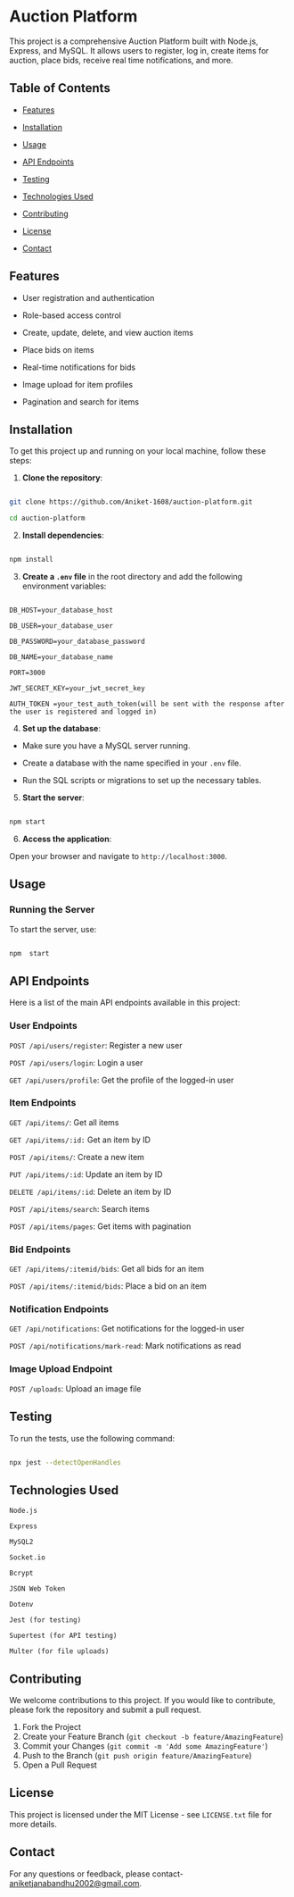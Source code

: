 
# Auction Platform

This project is a comprehensive Auction Platform built with Node.js, Express, and MySQL. It allows users to register, log in, create items for auction, place bids, receive real time notifications, and more.

  

## Table of Contents

  

- [Features](#features)

- [Installation](#installation)

- [Usage](#usage)

- [API Endpoints](#api-endpoints)

- [Testing](#testing)

- [Technologies Used](#technologies-used)

- [Contributing](#contributing)

- [License](#license)

- [Contact](#contact)

  

## Features

  

- User registration and authentication

- Role-based access control

- Create, update, delete, and view auction items

- Place bids on items

- Real-time notifications for bids

- Image upload for item profiles

- Pagination and search for items

  

## Installation

  

To get this project up and running on your local machine, follow these steps:

  

1.  **Clone the repository**:

```bash

git clone https://github.com/Aniket-1608/auction-platform.git

cd auction-platform

```

  

2.  **Install dependencies**:

```bash

npm install

```

  

3.  **Create a `.env` file** in the root directory and add the following environment variables:

```

DB_HOST=your_database_host

DB_USER=your_database_user

DB_PASSWORD=your_database_password

DB_NAME=your_database_name

PORT=3000

JWT_SECRET_KEY=your_jwt_secret_key

AUTH_TOKEN =your_test_auth_token(will be sent with the response after the user is registered and logged in)

```

  

4.  **Set up the database**:

- Make sure you have a MySQL server running.

- Create a database with the name specified in your `.env` file.

- Run the SQL scripts or migrations to set up the necessary tables.

  

5.  **Start the server**:

```bash

npm start

```

  

6.  **Access the application**:

Open your browser and navigate to `http://localhost:3000`.

  

## Usage

  

### Running the Server

  

To start the server, use:

```bash

npm  start

```

  

## API Endpoints

Here is a list of the main API endpoints available in this project:

  

### User Endpoints

  

`POST /api/users/register`: Register a new user

`POST /api/users/login`: Login a user

`GET /api/users/profile`: Get the profile of the logged-in user

  

### Item Endpoints

  

`GET /api/items/`: Get all items

`GET /api/items/:id:` Get an item by ID

`POST /api/items/`: Create a new item

`PUT /api/items/:id`: Update an item by ID

`DELETE /api/items/:id`: Delete an item by ID

`POST /api/items/search`: Search items

`POST /api/items/pages`: Get items with pagination

  

### Bid Endpoints

  

`GET /api/items/:itemid/bids`: Get all bids for an item

`POST /api/items/:itemid/bids`: Place a bid on an item

  

### Notification Endpoints

  

`GET /api/notifications`: Get notifications for the logged-in user

`POST /api/notifications/mark-read`: Mark notifications as read

### Image Upload Endpoint

  

`POST /uploads`: Upload an image file

  

## Testing

To run the tests, use the following command:

  

```bash

npx jest --detectOpenHandles

```

## Technologies Used

`Node.js`

`Express`

`MySQL2`

`Socket.io`

`Bcrypt`

`JSON Web Token`

`Dotenv`

`Jest (for testing)`

`Supertest (for API testing)`

`Multer (for file uploads)`

  

## Contributing

We welcome contributions to this project. If you would like to contribute, please fork the repository and submit a pull request.


1. Fork the Project
2. Create your Feature Branch (`git checkout -b feature/AmazingFeature`)
3. Commit your Changes (`git commit -m 'Add some AmazingFeature'`)
4. Push to the Branch (`git push origin feature/AmazingFeature`)
5. Open a Pull Request

## License

This project is licensed under the MIT License - see `LICENSE.txt` file for more details.

  

## Contact

For any questions or feedback, please contact-  aniketjanabandhu2002@gmail.com.
